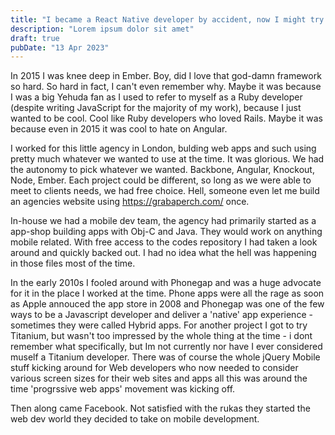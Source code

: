 ```yaml
---
title: "I became a React Native developer by accident, now I might try Tauri"
description: "Lorem ipsum dolor sit amet"
draft: true
pubDate: "13 Apr 2023"
---
```


In 2015 I was knee deep in Ember. Boy, did I love that god-damn framework so hard. So hard in fact, I can't even remember why. Maybe it was because I was a big Yehuda fan as
I used to refer to myself as a Ruby developer (despite writing JavaScript for the majority of my work), because I just wanted to be cool. Cool like Ruby developers who loved Rails.
Maybe it was because even in 2015 it was cool to hate on Angular.

I worked for this little agency in London, bulding web apps and such using pretty much whatever we wanted to use at the time. It was glorious. We had the autonomy to pick whatever we wanted. Backbone, Angular, Knockout, Node, Ember. Each project could be different, so long as we were able to meet to clients needs, we had free choice. Hell, someone even let me build an agencies website using https://grabaperch.com/ once.

In-house we had a mobile dev team, the agency had primarily started as a app-shop building apps with Obj-C and Java. They would work on anything mobile related. With free access to the codes repository I had taken a look around and quickly backed out. I had no idea what the hell was happening in those files most of the time.

In the early 2010s I fooled around with Phonegap and was a huge advocate for it in the place I worked at the time. Phone apps were all the rage as soon as Apple annouced the app store in 2008 and Phonegap was one of the few ways to be a Javascript developer and deliver a 'native' app experience - sometimes they were called Hybrid apps. For another project I got to try Titanium, but wasn't too impressed by the whole thing at the time - i dont remember what specifically, but Im not currently nor have I ever considered muself a Titanium developer. There was of course the whole jQuery Mobile stuff kicking around for Web developers who now needed to consider various screen sizes for their web sites and apps all this was around the time 'progrssive web apps' movement was kicking off.

Then along came Facebook. Not satisfied with the rukas they started the web dev world they decided to take on mobile development.
